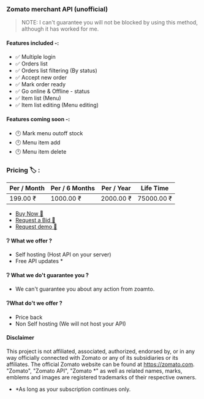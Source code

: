 ### Zomato merchant API (unofficial)


> NOTE: I can't guarantee you will not be blocked by using this method, although it has worked for me.



#### Features included -: 


- ✅ Multiple login
- ✅ Orders list
- ✅ Orders list filtering (By status)
- ✅ Accept  new order 
- ✅ Mark order ready
- ✅ Go online &  Offline - status
- ✅ Item list (Menu)
- ✅ Item list editing (Menu editing)


#### Features coming soon -:
- 🕛 Mark menu outoff stock
- 🕛 Menu item add
- 🕛 Menu item delete


### Pricing 🏷️ :

| Per / Month | Per / 6 Months | Per / Year | Life Time |
|-------------|----------------|------------|-----------|
| 199.00 ₹    | 1000.00 ₹      | 2000.00 ₹ | 75000.00 ₹ |


- <a href="mailto:shajin.sha10@icloud.com">Buy Now 🛒<a/>
- <a href="mailto:shajin.sha10@icloud.com">Request a Bid 📩<a/>
- <a href="mailto:shajin.sha10@icloud.com">Request demo 📩<a/>

#### ❔ What we offer ?
- Self hosting (Host API on your server)
- Free API updates *

#### ❔ What we do't guarantee you ?
- We can't guarantee you about any action from zoamto.

#### ❔What do't we offer ?
- Price back
- Non Self hosting (We will not host your API)



#### Disclaimer

This project is not affiliated, associated, authorized, endorsed by, or in any way officially connected with Zomato or any of its subsidiaries or its affiliates. The official Zomato website can be found at https://zomato.com. "Zomato", "Zomato API", "Zomato *" as well as related names, marks, emblems and images are registered trademarks of their respective owners.


* *As long as your subscription continues only. 
